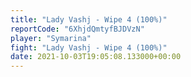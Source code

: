 ```yaml
---
title: "Lady Vashj - Wipe 4 (100%)"
reportCode: "6XhjdQmtyfBJDVzN"
player: "Symarina"
fight: "Lady Vashj - Wipe 4 (100%)"
date: 2021-10-03T19:05:08.133000+00:00
---
```

